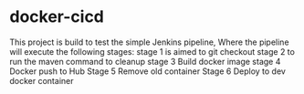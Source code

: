 # docker-cicd

This project is build to test the simple Jenkins pipeline, Where the pipeline will execute the following stages:
stage 1 is aimed to git checkout 
stage 2 to run the maven command to cleanup
stage 3 Build docker image
stage 4 Docker push to Hub
Stage 5 Remove old container
Stage 6 Deploy to dev docker container
